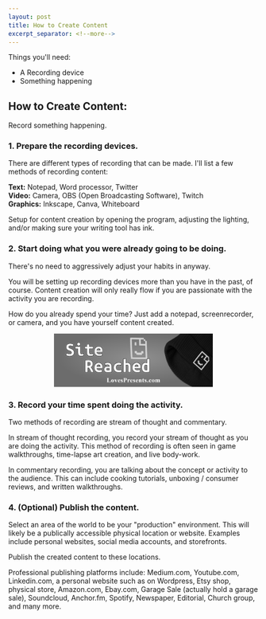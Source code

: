 ```yaml
---
layout: post
title: How to Create Content
excerpt_separator: <!--more-->
---
```


Things you'll need:

* A Recording device
* Something happening

<!--more-->

## How to Create Content:

Record something happening.

<div class="spacer"></div>

### 1. Prepare the recording devices.

There are different types of recording that can be made.
I'll list a few methods of recording content:

**Text:** Notepad, Word processor, Twitter<br/>
**Video:** Camera, OBS (Open Broadcasting Software), Twitch<br/>
**Graphics:** Inkscape, Canva, Whiteboard

Setup for content creation by opening the program, adjusting the lighting,
and/or making sure your writing tool has ink.

<div class="spacer"></div>

### 2. Start doing what you were already going to be doing.

There's no need to aggressively adjust your habits in anyway.

You will be setting up recording devices more than you have in the past, of course.
Content creation will only really flow if you are passionate with the activity you are recording.

How do you already spend your time? Just add a notepad, screenrecorder, or camera,
and you have yourself content created.

<p style="text-align:center">
  <a href="https://lovespresents.com/collections/apparel/products/site-reached-beanie" target="_blank" title="lovespresents.com site reached hat">
	<img src="/assets/img/posts/site_reached_banner.png" style="width:50%;min-width:320px;" />
  </a>
</p>

<div class="spacer"></div>

### 3. Record your time spent doing the activity.

Two methods of recording are stream of thought and commentary.

In stream of thought recording, you record your stream of thought as you are doing the activity.
This method of recording is often seen in game walkthroughs, time-lapse art creation, and live body-work.

In commentary recording, you are talking about the concept or activity to the audience.
This can include cooking tutorials, unboxing / consumer reviews, and written walkthroughs.

<div class="spacer"></div>

### 4. (Optional) Publish the content.

Select an area of the world to be your "production" environment.
This will likely be a publically accessible physical location or website.
Examples include personal websites, social media accounts, and storefronts.

Publish the created content to these locations.

Professional publishing platforms include:
Medium.com, Youtube.com, Linkedin.com, a personal website such as on Wordpress,
Etsy shop, physical store, Amazon.com, Ebay.com, Garage Sale (actually hold a garage sale),
Soundcloud, Anchor.fm, Spotify, Newspaper, Editorial, Church group, and many more.

